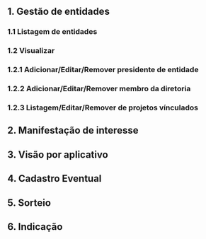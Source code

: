 ## 1. Gestão de entidades ##

### 1.1 Listagem de entidades ###

### 1.2 Visualizar ###

### 1.2.1 Adicionar/Editar/Remover presidente de entidade ###

### 1.2.2 Adicionar/Editar/Remover membro da diretoria ###

### 1.2.3 Listagem/Editar/Remover de projetos vínculados ###

## 2. Manifestação de interesse ##

## 3. Visão por aplicativo ##

## 4. Cadastro Eventual ##

## 5. Sorteio ##

## 6. Indicação ##